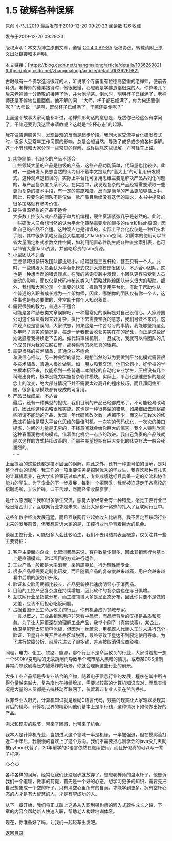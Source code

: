1.5 破解各种误解
==========

原创 [小马儿2019](https://me.csdn.net/zhangmalong) 最后发布于2019-12-20 09:29:23 阅读数 126 收藏

发布于2019-12-20 09:29:23

[](http://creativecommons.org/licenses/by-sa/4.0/)版权声明：本文为博主原创文章，遵循 [CC 4.0 BY-SA](http://creativecommons.org/licenses/by-sa/4.0/) 版权协议，转载请附上原文出处链接和本声明。

本文链接：[https://blog.csdn.net/zhangmalong/article/details/103626982](https://blog.csdn.net/zhangmalong/article/details/103626982)

古时候有一个佛学造诣很深的人，听说某个寺庙里有位德高望重的老禅师，便前去拜访。老禅师的徒弟接待时，他很傲慢，心想我是学佛造诣很深的人，你算老几？后来老禅师十分恭敬的接待了他，并为他沏茶。倒水时，明明杯子已经满了，老禅师还是不停地往里面倒。他不解的问：“大师，杯子都已经满了，你为何还要倒呢？”大师说：“是啊，既然杯子已经满了，干嘛还要倒呢？”

上面这个故事大家可能都听过，老禅师那句话的意思是，既然你已经这么有学问了，干嘛还要到我这里来请教呢？这就是“空杯心态”的起源。

我在做咨询服务时，发现最难的反而是起步阶段。我同大家交流平台化研发模式时，很多人受常年工作习惯的影响，总是会想当然，导致了或多或少的各种误解。这一小节想和大家分享一些常见的误解，或许破除这些误解，方可轻车上路。

1.  功能简单，代码少的产品不适合<br>
    工控领域大量的产品是初级的产品，这些产品功能简单，代码量也比较少。此时，一些研发人员想当然的认为用不着本文提及的“高大上”的可复用研发模式。这种观点是错误的，实际上平台化可复用思维主要是解决产品系列化问题的，与产品复杂度关系不大。在实践中，我发现复杂的产品经常需要采取一些更为复杂的技术手段，有一定的实施难度，反而是简单的产品更加容易上手。因此，只要你的团队不是仅做一款产品且后续没有迭代的需求，本书中提及的很多策略就有参考价值。<br>
2.  硬件资源紧张的产品不适合<br>
    大多数工控嵌入式产品基于单片机编程，硬件资源紧张几乎是必然的。此时，一些研发人员会想当然的认为平台化策略需要增加很多的ram和flash资源，因此自己的产品不合适。这种观点也是错误的，实际上平台化仅仅是一种IT技术手段，其中很多策略反而会大幅度减少flash和ram空间，如脚本的使用可以节省大量固定格式参数文件空间，如利用配置软件能生成各种直接索引表，也可以节省大量flash资源，并省略珍贵的ram资源。<br>
3.  小型团队不适合<br>
    工控领域很多研发团队都比较小，经常就是三五杆枪，甚至只有一个人。此时，一些研发人员会认为平台化模式仅适大规模研发团队，不适合小团队，这也是一种想当然的错误观点。在我的咨询实践中发现，小团队更容易受到人员变动的影响，而仅仅是代码审核这类入门策略就能给团队带来很大的帮助。额外，我想和大家分享一个重要的认知：推动可复用平台化，有助于帮助你从一个普通的入职者成长成为一个架构师，因此，哪怕你的团队仅有你一个人，这件事也是有必要做的，非常助于你个人知识积累。<br>
4.  需要很强的毅力，普通人不适合<br>
    可能是各种励志类文章误解吧，一种最常见的误解是对自己没信心。人家跨国公司这个做法看起来好复杂，执行下去需要坚强的意志，我们可做不来的。这种观点也是错误的，大家试想，如果这是一件苦兮兮的事情，我能够坚持这么多年吗？真实的情况是，每走一步我都会收获实实在在的好处，而正是这些好处诱惑着我持续走下去的。如代码审核机制，一旦成功，我就可以将团队的几个成员作为我的左膀右臂，那种偷懒的感觉真的很爽。<br>
5.  需要很强的技术储备，普通企业不适合<br>
    和没信心相似，另一种典型的错觉，是想当然的认为要做到平台化模式需要很多技术储备，普通人很难做到。如一朋友和我交流，他们公司小，好学校的学生根本招不来，仅能招到一些普通二本院校的自动化专业学生，压根没有几个科班出身的，根本没能力实施复杂软件模块。实际上，平台化思维更多的是观念上的改变，绝大部分情况下并不需要太过高升的程序技巧，而且拜网络所赐，很多复杂模块都有现成的可复用。<br>
6.  产品已经成型，不适合<br>
    最后，还有一种典型的担忧，我们目前的产品已经都成形了，不可能轻易改动的，因此你这种策略很难实施。这也是一种很典型的错觉，如果细细去观察那些所谓不能动的产品，发现一年代码修改次数一点都不少，而这些无数次的修改过程恰恰是导入平台化思维的最佳时机。一次次的代码优化，一次次的接口提炼，时间的力量是无穷的，不经意间就会给你巨大的惊喜。我个人特别欣赏这种春雨润物式的模式，借着优化机会一点点的改进。我自己负责的产品线就是以这样的方式持续改善的，而那种期望短期有巨大变化的休克疗法一般会死翘翘的。<br>
    ……

上面提及的这些还都是技术层面的误解，除此之外，还有一种更可怕的误解，是对整个行业的误解。我工作的一项重要任务是招聘优秀的毕业生，我喜欢那种有扎实的计算机素养，在大学实验室玩过单片机，专业成绩达标且具备一定的交流和协作能力的学生。为了企业的下一步发展，每到一个招聘季，我就被迫游走于各高校的招聘场所，奔波忙碌，口干舌燥，然而经常收获寥寥。

是什么原因呢？我和很多学生交流，感觉大家经常会有一种错觉，感觉工控行业已经日落西山了，互联网行业才是未来，因此大家都一窝蜂的扎入了互联网行业中。

这些年数字经济发展迅猛，而且互联网行业起始收入比较高，我不否定互联网行业未来的发展前景，但我想告诉大家的是，工控行业也孕育着巨大的机会。

谈起工控行业，可能很多人会比较陌生，我们不去纠结其表面概念，仅关注其一些主要特征：

1.  客户主要面向企业，比起消费品来说，客户数量少很多，因此其销售行为基本上是直销模式，常以项目的方式进行运作。<br>
2.  工业产品一般都是大宗消费，采购周期长，行为理性而专业。<br>
3.  很多产品都需要定制化研发，而且随着产品的复杂度越来越高，用户会越来越看中后期的服务和升级。<br>
4.  验证和实验周期都比较长，产品更新换代速度明显小于消费品。<br>
5.  目前的工控产品复杂度在持续增加，因此软件的复杂度也在与日俱增。<br>
6.  互联网行业呈指数分布，而工控领域大多是呈正态分布，因此你只要不是做的太差，应该不用担心吃饭问题。<br>
7.  占据着国计民生命运攸关的行业，你有机会成为领域专家。<br>
    一言以概之，工业品销售用户非常看中品牌，而品牌背后的支撑是品质和服务。为了让大家更深刻的理解工业产品，我举个例子（真实故事）。某企业，给卫星配套太阳能电池板，但因为一丝疏忽，用机器人代替人工时未进行充分验证，卫星升空展开后某些区域脱落，最终导致卫星达不到预定使用寿命。为了进行故障分析，前后花进去了很多钱，差点被取消供应商资格。

同理，电力、化工、铁路、能源，那个行业不是命运攸关的行业，大家试着想一想一个500kV变电站的无故跳闸而导致半个城市陷入黑暗的情况，或者某DCS控制异常而导致剧毒压力罐爆炸的场景。你就会理解这些行业的前景。

大多工业产品都是多专业结合的产物，随着电子信息行业的发展，程序在其中所占得分量越来越大，复杂度也在持续增加，需要以较高的计算机知识应对，而现实情况是大量的人员都是去搞移动互联网了，仅留着非专业人员在苦苦挣扎。

以非专业人眼光，计算机知识就是堆砌C语言代码，残酷的现实让大家难以发现其背后的精彩，计算机世界的精彩同他们基本上是平行线，这种情况下如何做出好的产品。

需求和现实的脱节，带来了困惑，也带来了机会。

我本人是计算机专业，当初进入这个领域一半是机缘，一半被强迫，但在摸爬滚打近二十年后，我慢慢的喜欢上了这个方向。我们不需要担心刚学会的java没几天就被python代替了，20年前学的C语言依然在继续使用，而且好似真的可以写一辈子程序。

◇◇◇

各种各样的误解，经常让我们还没起步就放弃了。想想老禅师的溢水杯子，他告诉我们一个道理，做事的前提，首先是一个好的心态。想学习更多的知识，需要先把自己想象成一个空的杯子，只有清空心里所有的自满，才能学到更多。拥有空杯心态的人才是有大智慧的人，才是有望成功的人。

从下一章开始，我们将正式踏上这条从入职到架构师的嵌入式软件成长之路，下一章的内容会帮助新人快速入职，帮助老人构建培训体系。

现在，你准备好了吗，让我们一起轻车出发吧。

[返回目录](https://blog.csdn.net/zhangmalong/article/details/103197670)